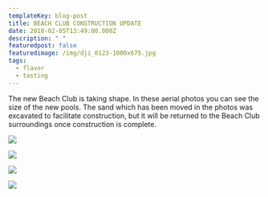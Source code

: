 ```yaml
---
templateKey: blog-post
title: BEACH CLUB CONSTRUCTION UPDATE
date: 2018-02-05T13:49:00.000Z
description: " "
featuredpost: false
featuredimage: /img/dji_0123-1000x675.jpg
tags:
  - flavor
  - tasting
---
```

The new Beach Club is taking shape. In these aerial photos you can see the size of the new pools. The sand which has been moved in the photos was excavated to facilitate construction, but it will be returned to the Beach Club surroundings once construction is complete.

[![](https://www.laamada.com/wp-content/uploads/2018/08/DJI_0143-400x284.jpg)](https://www.laamada.com/wp-content/uploads/2018/08/DJI_0143.jpg)

[![](https://www.laamada.com/wp-content/uploads/2018/08/DJI_0119-400x284.jpg)](https://www.laamada.com/wp-content/uploads/2018/08/DJI_0119.jpg)

[![](https://www.laamada.com/wp-content/uploads/2018/08/DJI_0123-400x284.jpg)](https://www.laamada.com/wp-content/uploads/2018/08/DJI_0123.jpg)

[![](https://www.laamada.com/wp-content/uploads/2018/08/DJI_0146-400x284.jpg)](https://www.laamada.com/wp-content/uploads/2018/08/DJI_0146.jpg)